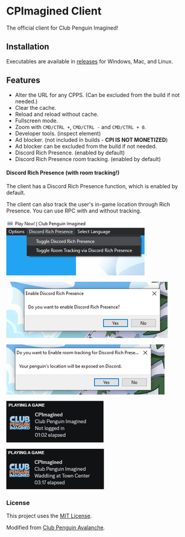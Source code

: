 # CPImagined Client

The official client for Club Penguin Imagined!

## Installation

Executables are available in [releases](https://github.com/CPImagined/CPI-Client/releases/latest) for Windows, Mac, and Linux.

## Features

- Alter the URL for any CPPS. (Can be excluded from the build if not needed.)
- Clear the cache.
- Reload and reload without cache.
- Fullscreen mode.
- Zoom with `CMD/CTRL +`, `CMD/CTRL -` and `CMD/CTRL + 0`.
- Developer tools. (inspect element)
- Ad blocker. (not included in builds - **CPI IS NOT MONETIZED**)
- Ad blocker can be excluded from the build if not needed.
- Discord Rich Presence. (enabled by default)
- Discord Rich Presence room tracking. (enabled by default)

#### Discord Rich Presence (with room tracking!)
The client has a Discord Rich Presence function, which is enabled by default.

The client can also track the user's in-game location through Rich Presence. You can use RPC with and without tracking.

![image](./readme/rpcmenu.png)

![image](./readme/rpcconfirm.png)

![image](./readme/rpctrackingconfirm.png)

![image](./readme/rpctrackingloggedout.png)

![image](./readme/rpctrackingroom.png)

### License
This project uses the [MIT License](https://github.com/CPimagined/CPI-Client/blob/main/LICENSE).

Modified from [Club Penguin Avalanche](https://github.com/Club-Penguin-Avalanche/CPA-Client).